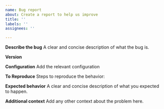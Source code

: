 ```yaml
---
name: Bug report
about: Create a report to help us improve
title: ''
labels: ''
assignees: ''

---
```


**Describe the bug**
A clear and concise description of what the bug is.

**Version**

**Configuration**
Add the relevant configuration

**To Reproduce**
Steps to reproduce the behavior:

**Expected behavior**
A clear and concise description of what you expected to happen.

**Additional context**
Add any other context about the problem here.
